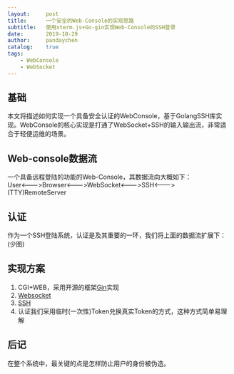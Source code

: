 ```yaml
---
layout:     post
title:      一个安全的Web-Console的实现思路
subtitle:   使用xterm.js+Go-gin实现Web-Console的SSH登录
date:       2019-10-29
author:     pandaychen
catalog:    true
tags:
    - WebConsole
    - WebSocket
---
```


##  基础
本文将描述如何实现一个具备安全认证的WebConsole，基于GolangSSH库实现。WebConsole的核心实现是打通了WebSocket+SSH的输入输出流，非常适合于轻便运维的场景。

##  Web-console数据流
一个具备远程登陆的功能的Web-Console，其数据流向大概如下：<br>
User<--->Browser<--->WebSocket<--->SSH<--->(TTY)RemoteServer

## 认证
作为一个SSH登陆系统，认证是及其重要的一环，我们将上面的数据流扩展下：<br>
(少图)

##  实现方案
1.  CGI+WEB，采用开源的框架[Gin](https://github.com/gin-gonic/gin)实现
2.  [Websocket](https://github.com/gorilla/websocket)
3.  [SSH](https://godoc.org/golang.org/x/crypto/ssh)
4.  认证我们采用临时(一次性)Token兑换真实Token的方式，这种方式简单易理解


##  后记
在整个系统中，最关键的点是怎样防止用户的身份被伪造。
